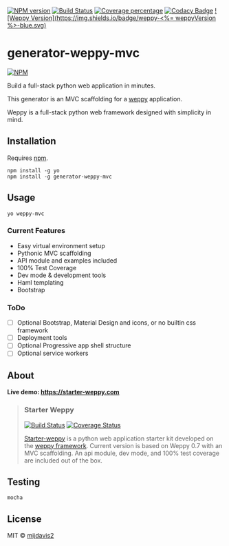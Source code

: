 [![NPM version][npm-image]][npm-url] 
[![Build Status][travis-image]][travis-url] 
[![Coverage percentage][coveralls-image]][coveralls-url] 
[![Codacy Badge][codacy-image]][codacy-url]
[![Weppy Version](https://img.shields.io/badge/weppy-<%= weppyVersion %>-blue.svg)](https://github.com/gi0baro/weppy)

# generator-weppy-mvc
 
[![NPM][npm-info-image]][npm-info-url]

Build a full-stack python web application in minutes.

This generator is an MVC scaffolding for a [weppy](https://github.com/gi0baro/weppy) application.

Weppy is a full-stack python web framework designed with simplicity in mind. 

## Installation

Requires [npm](https://www.npmjs.com/).

```
npm install -g yo
npm install -g generator-weppy-mvc
```

## Usage

```
yo weppy-mvc
```

### Current Features

- Easy virtual environment setup
- Pythonic MVC scaffolding
- API module and examples included
- 100% Test Coverage
- Dev mode & development tools
- Haml templating
- Bootstrap

### ToDo

- [ ] Optional Bootstrap, Material Design and icons, or no builtin css framework
- [ ] Deployment tools
- [ ] Optional Progressive app shell structure
- [ ] Optional service workers

## About

**Live demo: https://starter-weppy.com**

> ### Starter Weppy
> [![Build Status][starter-weppy-travis-img]][starter-weppy-travis-url] [![Coverage Status][st-weppy-coveralls-image]][st-weppy-coveralls-url]
> 
> [Starter-weppy](https://github.com/mijdavis2/starter_weppy) is a 
python web application starter kit developed on the [weppy framework](https://github.com/gi0baro/weppy). 
> Current version is based on Weppy 0.7 with an MVC scaffolding. 
An api module, dev mode, and 100% test coverage are included out of the box.


## Testing

``` 
mocha
```

## License

MIT © [mijdavis2](http://mdavisinsc.com)


[npm-image]: https://badge.fury.io/js/generator-weppy-mvc.svg
[npm-url]: https://npmjs.org/package/generator-weppy-mvc
[travis-image]: https://travis-ci.org/mijdavis2/generator-weppy-mvc.svg?branch=master
[travis-url]: https://travis-ci.org/mijdavis2/generator-weppy-mvc
[coveralls-image]: https://coveralls.io/repos/mijdavis2/generator-weppy-mvc/badge.svg
[coveralls-url]: https://coveralls.io/r/mijdavis2/generator-weppy-mvc
[codacy-image]: https://api.codacy.com/project/badge/Grade/ce0ad20ca59947af86b0f17a5779c804
[codacy-url]: https://www.codacy.com/app/mijdavis2/generator-weppy-mvc?utm_source=github.com&amp;utm_medium=referral&amp;utm_content=mijdavis2/generator-weppy-mvc&amp;utm_campaign=Badge_Grade
[npm-info-image]: https://nodei.co/npm/generator-weppy-mvc.png?downloads=true&downloadRank=true&stars=true
[npm-info-url]: https://nodei.co/npm/generator-weppy-mvc/
[starter-weppy-travis-img]: https://travis-ci.org/mijdavis2/starter_weppy.svg?branch=master
[starter-weppy-travis-url]: https://travis-ci.org/mijdavis2/starter_weppy
[st-weppy-coveralls-image]: https://coveralls.io/repos/mijdavis2/starter_weppy/badge.svg
[st-weppy-coveralls-url]: https://coveralls.io/r/mijdavis2/starter_weppy
